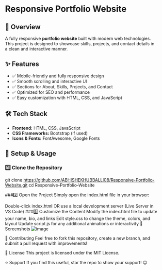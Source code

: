 # Responsive Portfolio Website

## 🚀 Overview
A fully responsive **portfolio website** built with modern web technologies. This project is designed to showcase skills, projects, and contact details in a clean and interactive manner.

## ✨ Features
- ✅ Mobile-friendly and fully responsive design
- ✅ Smooth scrolling and interactive UI
- ✅ Sections for About, Skills, Projects, and Contact
- ✅ Optimized for SEO and performance
- ✅ Easy customization with HTML, CSS, and JavaScript

## 🛠 Tech Stack
- **Frontend:** HTML, CSS, JavaScript  
- **CSS Frameworks:** Bootstrap (if used)  
- **Icons & Fonts:** FontAwesome, Google Fonts  

## 📌 Setup & Usage

### 1️⃣ Clone the Repository

git clone https://github.com/ABHISHEKHUBBALLI08/Responsive-Portfolio-Website.git
cd Responsive-Portfolio-Website

###2️⃣ Open the Project
Simply open the index.html file in your browser:

Double-click index.html
OR use a local development server (Live Server in VS Code)
###3️⃣ Customize the Content
Modify the index.html file to update your name, bio, and links
Edit style.css to change the theme, colors, and layout
Update script.js for any additional animations or interactivity
📸 Screenshots
![image](https://github.com/user-attachments/assets/f4f929d3-8f4f-4750-83fc-6c39731addde)


📢 Contributing
Feel free to fork this repository, create a new branch, and submit a pull request with improvements!

📜 License
This project is licensed under the MIT License.

⭐ Support
If you find this useful, star the repo to show your support! 😊
